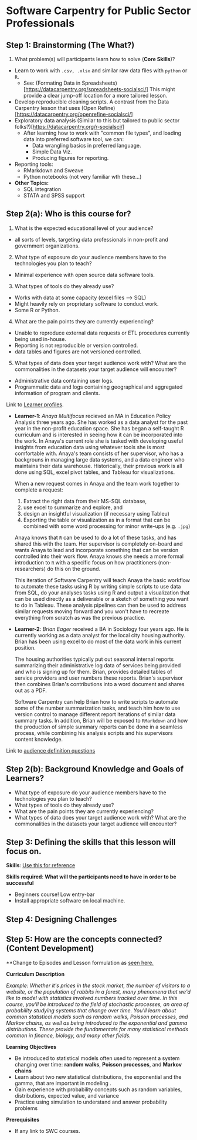 # Software Carpentry for Public Sector Professionals

## Step 1: Brainstorming (The What?)

1. What problem(s) will participants learn how to solve (**Core Skills**)?
  * Learn to work with `.csv, .xlsx` and similar raw data files with `python` or `R`.
    * See: (Formating Data in Spreadsheets)[https://datacarpentry.org/spreadsheets-socialsci/] This might provide a clear jump-off location for a more tailored lesson. 
  *  Develop reproducible cleaning scripts. A contrast from the Data Carpentry lesson that uses (Open Refine)[https://datacarpentry.org/openrefine-socialsci/]
  * Exploratory data analysis (Similar to this but tailored to public sector folks?)[https://datacarpentry.org/r-socialsci/]
    * After learning how to work with "common file types", and loading data into preferred software tool, we can:
      * Data wrangling basics in preferred language.
      * Simple Data Viz.
      * Producing figures for reporting.
  * Reporting tools:
    * RMarkdown and Sweave
    * Python notebooks (not very familiar wth these...)
  * **Other Topics:**
    * SQL integration
    * STATA and SPSS support
## Step 2(a): Who is this course for?
1. What is the expected educational level of your audience? 
  * all sorts of levels, targeting data professionals in non-profit and government organizations.  
2. What type of exposure do your audience members have to the technologies you plan to teach?
  * Minimal experience with open source data software tools.
3. What types of tools do they already use?
  * Works with data at some capacity (excel files --> SQL)
  * Might heavily rely on proprietary software to conduct work.
  * Some R or Python.
4. What are the pain points they are currently experiencing?
  * Unable to reproduce external data requests or ETL procedures currently being used in-house. 
  * Reporting is not reproducible or version controlled. 
  * data tables and figures are not versioned controlled.
5. What types of data does your target audience work with? What are the commonalities in the datasets your target audience will encounter?
  * Administrative data containing user logs.
  * Programmatic data and logs containing geographical and aggregated information of program and clients. 

Link to [Learner profiles](https://cdh.carpentries.org/deciding-what-to-teach.html#learner-profiles). 

* **Learner-1**: *Anaya Multifocus* recieved an MA in Education Policy Analysis three years ago. She has worked as a data analyst for the past year in the non-profit education space. She has began a self-taught R curriculum and is interested in seeing how it can be incorporated into the work.
In Anaya's current role she is tasked with developing useful insights from education data using whatever tools she is most comfortable with. Anaya's team consists of her supervisor, who has a backgrouns in managing large data systems, and a data engineer who maintains their data warehouse. Historically, their previous work is all done using SQL, excel pivot tables, and Tableau for visualizations.

  When a new request comes in Anaya and the team work together to complete a request:
  1. Extract the right data from their MS-SQL database,
  2. use excel to summarize and explore, and 
  3. design an insightful visualization (if necessary using Tableu)
  4. Exporting the table or visualization as in a format that can be combined with some word processing for minor write-ups (e.g. `.jpg`)

  Anaya knows that `R` can be used to do a lot of these tasks, and has shared this with the team. Her supervisor is completely on-board and wants Anaya to lead and incorporate something that can be version controlled into their work flow. Anaya knows she needs a more formal introduction to `R` with a specific focus on how practitioners (non-researchers) do this on the ground. 

  This iteration of Software Carpentry will teach Anaya the basic workflow to automate these tasks using R by writing simple scripts to use data from SQL, do your analyses tasks using R and output a visualization that can be used directly as a deliverable or a sketch of something you want to do in Tableau. These analysis pipelines can then be used to address similar requests moving forward and you won't have to recreate everything from scratch as was the previous practice. 

* **Learner-2**: *Brian Eager* received a BA in Sociology four years ago. He is currently working as a data analyst for the local city housing authority.  Brian has been using excel to do most of the data work in his current position.

  The housing authorities typically put out seasonal internal reports summarizing their administrative log data of services being provided and who is signing up for them. Brian, provides detailed tables of service providers and user numbers these reports. Brian's supervisor then combines Brian's contributions into a word document and shares out as a PDF.

  Software Carpentry can help Brian how to write scripts to automate some of the number summarization tasks, and teach him how to use version control to manage different report iterations of similar data summary tasks. In addition, Brian will be exposed to `RMarkdown` and how the production of simple summary reports can be done in a seamless process, while combining his analysis scripts and his supervisors content knowledge.    

Link to [audience definition questions](https://cdh.carpentries.org/deciding-what-to-teach.html#audience-definition-questions)

## Step 2(b): Background Knowledge and Goals of Learners?

* What type of exposure do your audience members have to the technologies you plan to teach?
* What types of tools do they already use? 
* What are the pain points they are currently experiencing?
* What types of data does your target audience work with? What are the commonalities in the datasets your target audience will encounter?

## Step 3: Defining the skills that this lesson will focus on.

**Skills**: [Use this for reference](https://cdh.carpentries.org/deciding-what-to-teach.html#skills-list) 

**Skills required**: 
**What will the participants need to have in order to be successful**
* Beginners course! Low entry-bar
* Install appropriate software on local machine.
## Step 4: Designing Challenges

## Step 5: How are the concepts connected? (Content Development)

**Change to Episodes and Lesson formulation as [seen here.](https://cdh.carpentries.org/our-curriculum-structure.html#episodes)

**Curriculum Description**

*Example: Whether it's prices in the stock market, the number of visitors to a website, or the population of rabbits in a forest, many phenomena that we'd like to model with statistics involved numbers tracked over time. In this course, you'll be introduced to the field of stochastic processes, an area of probability studying systems that change over time. You'll learn about common statistical models such as random walks, Poisson processes, and Markov chains, as well as being introduced to the exponential and gamma distributions. These provide the fundamentals for many statistical methods common in finance, biology, and many other fields.*

**Learning Objectives**

* Be introduced to statistical models often used to represent a system changing over time: **random walks**, **Poisson processes**, and **Markov chains**
* Learn about two new statistical distributions, the exponential and the gamma, that are important in modeling .
* Gain experience with probability concepts such as random variables, distributions, expected value, and variance
* Practice using simulation to understand and answer probability problems

**Prerequisites**

* If any link to SWC courses.